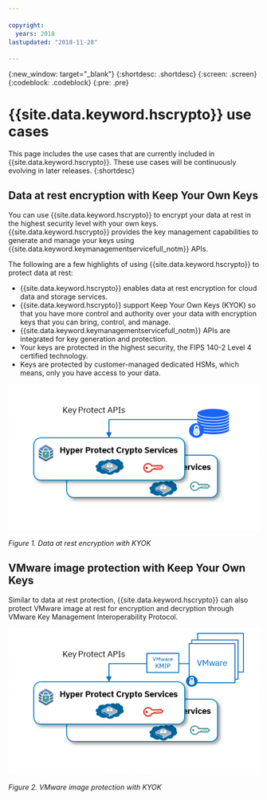 ```yaml
---

copyright:
  years: 2018
lastupdated: "2018-11-28"

---
```


{:new_window: target="_blank"}
{:shortdesc: .shortdesc}
{:screen: .screen}
{:codeblock: .codeblock}
{:pre: .pre}

# {{site.data.keyword.hscrypto}} use cases

This page includes the use cases that are currently included in {{site.data.keyword.hscrypto}}. These use cases will be continuously evolving in later releases.
{:shortdesc}

## Data at rest encryption with Keep Your Own Keys

You can use {{site.data.keyword.hscrypto}} to encrypt your data at rest in the highest security level with your own keys. {{site.data.keyword.hscrypto}} provides the key management capabilities to generate and manage your keys using {{site.data.keyword.keymanagementservicefull_notm}} APIs.

The following are a few highlights of using {{site.data.keyword.hscrypto}} to protect data at rest:

 * {{site.data.keyword.hscrypto}} enables data at rest encryption for cloud data and storage services.
 * {{site.data.keyword.hscrypto}} support Keep Your Own Keys (KYOK) so that you have more control and authority over your data with encryption keys that you can bring, control, and manage.
 * {{site.data.keyword.keymanagementservicefull_notm}} APIs are integrated for key generation and protection.
 * Your keys are protected in the highest security, the FIPS 140-2 Level 4 certified technology.
 * Keys are protected by customer-managed dedicated HSMs, which means, only you have access to your data.

![data at rest encryption with KYOK](image/byok.png "Data at rest encryption with KYOK")

*Figure 1. Data at rest encryption with KYOK*

## VMware image protection with Keep Your Own Keys

Similar to data at rest protection, {{site.data.keyword.hscrypto}} can also protect VMware image at rest for encryption and decryption through VMware Key Management Interoperability Protocol.

![VMware image protection with KYOK](image/byok_vm.png "VMware image protection with KYOK")

*Figure 2. VMware image protection with KYOK*
